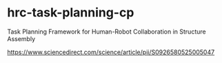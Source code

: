 # hrc-task-planning-cp
Task Planning Framework for Human-Robot Collaboration in Structure Assembly

https://www.sciencedirect.com/science/article/pii/S0926580525005047
